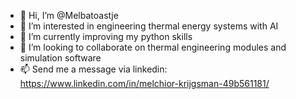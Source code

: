 - 👋 Hi, I’m @Melbatoastje
- 👀 I’m interested in engineering thermal energy systems with AI
- 🌱 I’m currently improving my python skills
- 💞️ I’m looking to collaborate on thermal engineering modules and simulation software
- 📫 Send me a message via linkedin: https://www.linkedin.com/in/melchior-krijgsman-49b561181/

<!---
Melbatoastje/Melbatoastje is a ✨ special ✨ repository because its `README.md` (this file) appears on your GitHub profile.
You can click the Preview link to take a look at your changes.
--->
